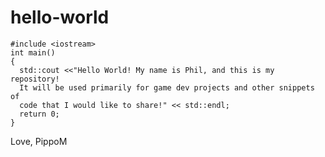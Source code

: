 # hello-world
    #include <iostream>
    int main()
    {
      std::cout <<"Hello World! My name is Phil, and this is my repository! 
      It will be used primarily for game dev projects and other snippets of 
      code that I would like to share!" << std::endl;
      return 0;
    }

Love,
PippoM

